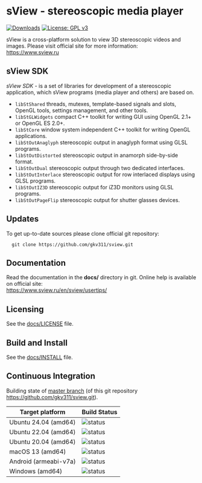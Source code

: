 sView - stereoscopic media player
=================================

[![Downloads](https://img.shields.io/github/downloads/gkv311/sview/total.svg)](https://github.com/gkv311/sview/releases)
[![License: GPL v3](https://img.shields.io/badge/License-GPLv3-blue.svg)](https://github.com/gkv311/sview/blob/master/docs/LICENSE.md)

sView is a cross-platform solution to view 3D stereoscopic videos and images.
Please visit official site for more information:<br/>
https://www.sview.ru

## sView SDK

*sView SDK* - is a set of libraries for development of a stereoscopic application, which sView programs (media player and others) are based on.

* `libStShared` threads, mutexes, template-based signals and slots, OpenGL tools, settings management, and other tools.
* `libStGLWidgets` compact C++ toolkit for writing GUI using OpenGL 2.1+ or OpenGL ES 2.0+.
* `libStCore` window system independent C++ toolkit for writing OpenGL applications.
* `libStOutAnaglyph` stereoscopic output in anaglyph format using GLSL programs.
* `libStOutDistorted` stereoscopic output in anamorph side-by-side format.
* `libStOutDual` stereoscopic output through two dedicated interfaces.
* `libStOutInterlace` stereoscopic output for row interlaced displays using GLSL programs.
* `libStOutIZ3D` stereoscopic output for iZ3D monitors using GLSL programs.
* `libStOutPageFlip` stereoscopic output for shutter glasses devices.

## Updates

To get up-to-date sources please clone official git repository:
~~~~~
  git clone https://github.com/gkv311/sview.git
~~~~~

## Documentation

Read the documentation in the **docs/** directory in git.
Online help is available on official site:<br/>
https://www.sview.ru/en/sview/usertips/

## Licensing

See the [docs/LICENSE](docs/LICENSE.md) file.

## Build and Install

See the [docs/INSTALL](docs/INSTALL.md) file.

## Continuous Integration

Building state of [master branch](https://github.com/gkv311/sview/actions?query=branch%3Amaster) (of this git repository https://github.com/gkv311/sview.git).

| Target platform      | Build Status |
|----------------------|--------------|
| Ubuntu 24.04 (amd64) | ![status](https://github.com/gkv311/sview/actions/workflows/build_ubuntu_24.04.yml/badge.svg?branch=master) |
| Ubuntu 22.04 (amd64) | ![status](https://github.com/gkv311/sview/actions/workflows/build_ubuntu_22.04.yml/badge.svg?branch=master) |
| Ubuntu 20.04 (amd64) | ![status](https://github.com/gkv311/sview/actions/workflows/build_ubuntu_20.04.yml/badge.svg?branch=master) |
| macOS 13 (amd64)     | ![status](https://github.com/gkv311/sview/actions/workflows/build_macos_13.yml/badge.svg?branch=master) |
| Android (armeabi-v7a)| ![status](https://github.com/gkv311/sview/actions/workflows/build_android.yml/badge.svg?branch=master) |
| Windows (amd64)      | ![status](https://github.com/gkv311/sview/actions/workflows/build_msvc.yml/badge.svg?branch=master) |
